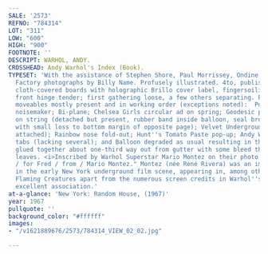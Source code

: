 ```yaml
---
SALE: '2573'
REFNO: "784314"
LOT: "311"
LOW: "600"
HIGH: "900"
FOOTNOTE: ''
DESCRIPT: WARHOL, ANDY.
CROSSHEAD: Andy Warhol's Index (Book).
TYPESET: 'With the assistance of Stephen Shore, Paul Morrissey, Ondine, and Nico.
  Factory photographs by Billy Name. Profusely illustrated. 4to, publisher''s ¼  black
  cloth-covered boards with holographic Brillo cover label, fingersoiling, minor rubbing;
  front hinge tender; first gathering loose, a few others separating. Pop-ups and
  moveables mostly present and in working order (exceptions noted):  Pop-up castle;  Accordion
  noisemaker; Bi-plane; Chelsea Girls circular ad on spring; Geodesic paper "balloon"
  on string (detached but present, rubber band inside balloon, seal broken as usual
  with small loss to bottom margin of opposite page); Velvet Underground disc (still
  attached); Rainbow nose fold-out; Hunt''s Tomato Paste pop-up; Andy Warhol perforated
  tabs (lacking several); and Balloon degraded as usual resulting in the pages now
  glued together about one-third way out from gutter with some bleed through to following
  leaves. <i>Inscribed by Warhol Superstar Mario Montez on their photo portrait:</i>"Love
  / for Fred / from / Mario Montez." Montez (née René Rivera) was an important performer
  in the early New York underground film scene, appearing in, among others, Jack Smith''s
  Flaming Creatures apart from the numerous screen credits in Warhol''s films. An
  excellent association.'
at-a-glance: 'New York: Random House, (1967)'
year: 1967
pullquote: ''
background_color: "#ffffff"
images:
- "/v1621889676/2573/784314_VIEW_02_02.jpg"

---
```

